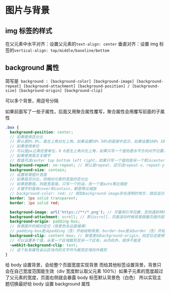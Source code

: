 # 图片与背景

## img 标签的样式

在父元素中水平对齐：设置父元素的`text-align: center`
垂直对齐：设置 img 标签的`vertical-align: top/middle/baseline/bottom`

## background 属性

简写是` background : [background-color] [background-image] [background-repeat] [background-attachment] [background-position] / [background-size] [background-origin] [background-clip]`

可以多个背景，用逗号分隔

如果前面写了一些子属性，后面又用聚合属性覆写，聚合属性会用覆写前面的子属性

```scss
.box {
  background-position: center;
  // 如果使用百分比
  // 默认是0% 0%，是左上角对左上角，如果设置50% 50%则是居中显示，如果设置100% 100%则是右下角对右下角，如果只写一个值则是水平方向对齐位置，垂直方向默认50%
  // 如果使用单位
  // 可以是px之类任意单位，0 0是左上角对左上角，如果只写一个值则是水平方向对齐位置，垂直方向默认50%
  // 如果使用英文关键字
  // 取值可选center top bottom left right，如果只写一个值则是另一个默认center
  background-repeat: no-repeat; // 默认是repeat，还可选repeat-x、repeat-y
  background-size: contain;
  // 设置背景图片宽高
  // 如果是百分比，则相对元素的宽高的百分比
  // 如果是数值，则是宽高值，只写一个的话，另一个是auto等比缩放
  // 关键字的值有cover和contain，都是等比缩放
  // background-color: red; // 假如background-image存在透明的地方，就会显示background-color // 默认是transparent
  border: 5px solid transparent;
  border: 1px solid red;

  background-image: url('https://**/*.png'); // 尽量用引号包裹，否则遇到特殊字符可能会识别出错
  background-attachment: scroll; // 默认scroll，页面滚动时候背景跟着页面内容滚动，还可选fixed，页面滚动时候背景不滚动
  background-origin: padding-box;
  // 背景图片的相对定位（背景色永远是铺满）
  // padding-box是从padding（含）开始绘制背景，border-box是从border（含）开始绘制背景，content-box是从content（含）开始绘制背景
  background-clip: content-box; // 取值类似background-origin，但定位还是根据background-origin，然后再根据这个属性进行裁剪，只显示范围内的背景
  // 可以设置多个值，从某一个区域裁剪至另一个区有，从内向外，顺序不能变
  -webkit-background-clip: text;
  // 这个私有属性会以区块内的文字作为裁剪区域向外裁剪
}
```

给 body 设置背景，会给整个页面宽度实现背景
而给其他标签设置背景，背景只会在自己宽度范围能生效（div 宽度默认取父元素 100%）如果子元素的宽度超过了父元素的宽度，页面右侧就会暴露 body 标签默认背景色（白色）
所以实现主题切换最好给 body 设置 background 属性
